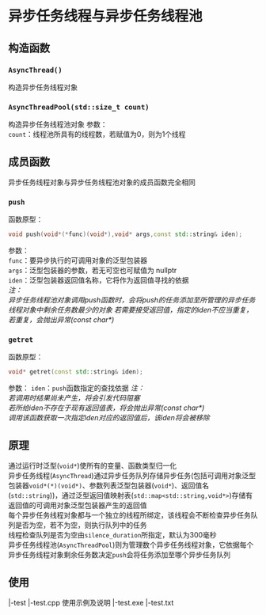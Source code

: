 # 异步任务线程与异步任务线程池

## 构造函数
### ```AsyncThread()```
构造异步任务线程对象
### ```AsyncThreadPool(std::size_t count)```
构造异步任务线程池对象
参数：  
```count```：线程池所具有的线程数，若赋值为0，则为1个线程
## 成员函数
异步任务线程对象与异步任务线程池对象的成员函数完全相同
### ```push```
函数原型：
```C++
void push(void*(*func)(void*),void* args,const std::string& iden);
```
参数：  
```func```：要异步执行的可调用对象的泛型包装器  
```args```：泛型包装器的参数，若无可空也可赋值为 nullptr  
```iden```：泛型包装器返回值名称，它将作为返回值寻找的依据  
*注：*  
*异步任务线程池对象调用push函数时，会将push的任务添加至所管理的异步任务线程对象中剩余任务数最少的对象*
*若需要接受返回值，指定的iden不应当重复，若重复，会抛出异常(const char\*)*

### ```getret```
函数原型：
```C++
void* getret(const std::string& iden);
```
参数：
```iden```：```push```函数指定的查找依据
*注：*  
*若调用时结果尚未产生，将会引发代码阻塞*  
*若所给iden不存在于现有返回值表，将会抛出异常(const char\*)*  
*调用该函数获取一次指定iden对应的返回值后，该iden将会被移除*

## 原理
通过运行时泛型(```void*```)使所有的变量、函数类型归一化  
异步任务线程(```AsyncThread```)通过异步任务队列存储异步任务(包括可调用对象泛型包装器```void*(*)(void*)```、参数列表泛型包装器(```void*```)、返回值名(```std::string```))，通过泛型返回值映射表(```std::map<std::string,void*>```)存储有返回值的可调用对象泛型包装器产生的返回值  
每个异步任务线程对象都与一个独立的线程所绑定，该线程会不断检查异步任务队列是否为空，若不为空，则执行队列中的任务  
线程检查队列是否为空由```silence_duration```所指定，默认为300毫秒  
异步任务线程池(```AsyncThreadPool```)则为管理数个异步任务线程对象，它依据每个异步任务线程对象剩余任务数决定```push```会将任务添加至哪个异步任务队列

## 使用
|-test
    |-test.cpp  使用示例及说明
    |-test.exe
    |-test.txt